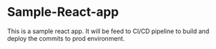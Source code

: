 # Sample-React-app
This is a sample react app. It will be feed to CI/CD pipeline to build and deploy the commits to prod environment.
